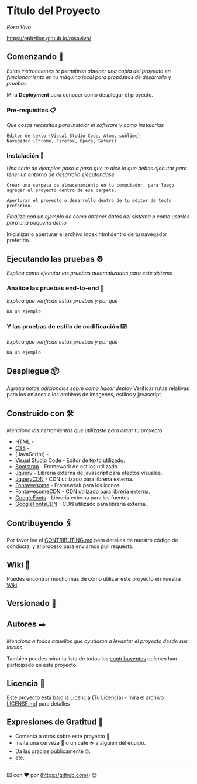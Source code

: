 # Título del Proyecto

_Rosa Viva_

https://ephzilon.github.io/rosaviva/
## Comenzando 🚀

_Estas instrucciones te permitirán obtener una copia del proyecto en funcionamiento en tu máquina local para propósitos de desarrollo y pruebas._

Mira **Deployment** para conocer como desplegar el proyecto.


### Pre-requisitos 📋

_Que cosas necesitas para instalar el software y como instalarlas_

```
Editor de texto (Visual Studio Code, Atom, sublime)
Navegador (Chrome, Firefox, Opera, Safari)
```

### Instalación 🔧

_Una serie de ejemplos paso a paso que te dice lo que debes ejecutar para tener un entorno de desarrollo ejecutandose_

```
Crear una carpeta de almacenamiento en tu computador, para luego agregar el proyecto dentro de esa carpeta.
```
```
Aperturar el proyecto o desarrollo dentro de tu editor de texto preferido.
```

_Finaliza con un ejemplo de cómo obtener datos del sistema o como usarlos para una pequeña demo_

Inicializar o aperturar el archivo index.html dentro de tu navegador preferido.

## Ejecutando las pruebas ⚙️

_Explica como ejecutar las pruebas automatizadas para este sistema_

### Analice las pruebas end-to-end 🔩

_Explica que verifican estas pruebas y por qué_

```
Da un ejemplo
```

### Y las pruebas de estilo de codificación ⌨️

_Explica que verifican estas pruebas y por qué_

```
Da un ejemplo
```

## Despliegue 📦

_Agrega notas adicionales sobre como hacer deploy_
Verificar rutas relativas para los enlaces a los archivos de imagenes, estilos y javascript.

## Construido con 🛠️

_Menciona las herramientas que utilizaste para crear tu proyecto_

* [HTML]() -
* [CSS]() -
* [JavaScript] -
* [Visual Studio Code](https://code.visualstudio.com/) - Editor de texto utilizado.
* [Bootstrap](https://getbootstrap.com/) - Framework de estilos utilizado.
* [Jquery](https://releases.jquery.com/) - Libreria externa de javascript para efectos visuales.
* [JqueryCDN](https://code.jquery.com/jquery-3.6.0.js) - CDN utilizado para libreria externa.
* [Fontawesome](https://fontawesome.com/) - Framework para los iconos
* [FontawesomeCDN](https://cdnjs.com/libraries/font-awesome) - CDN utilizado para libreria externa.
* [GoogleFonts](https://fonts.google.com/) - Libreria externa para las fuentes.
* [GoogleFontsCDN]() - CDN utilizado para libreria externa.

## Contribuyendo 🖇️

Por favor lee el [CONTRIBUTING.md](https://gist.github.com/{nombreusuario}/{repositorio}.git) para detalles de nuestro código de conducta, y el proceso para enviarnos pull requests.

## Wiki 📖

Puedes encontrar mucho más de cómo utilizar este proyecto en nuestra [Wiki](https://github.com/tu/proyecto/wiki)

## Versionado 📌



## Autores ✒️

_Menciona a todos aquellos que ayudaron a levantar el proyecto desde sus inicios_



También puedes mirar la lista de todos los [contribuyentes](https://github.com/your/project/contributors) quíenes han participado en este proyecto. 

## Licencia 📄

Este proyecto está bajo la Licencia (Tu Licencia) - mira el archivo [LICENSE.md](LICENSE.md) para detalles

## Expresiones de Gratitud 🎁

* Comenta a otros sobre este proyecto 📢
* Invita una cerveza 🍺 o un café ☕ a alguien del equipo. 
* Da las gracias públicamente 🤓.
* etc.



---
⌨️ con ❤️ por (https://github.com/) 😊
